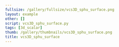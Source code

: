```yaml
---
fullsize: /gallery/fullsize/vcs3D_sphu_surface.png
layout: example
other: []
script: vcs3D_sphu_surface.py
tags: [3d_scalar]
thumb: /gallery/thumbnails/vcs3D_sphu_surface.png
title: vcs3D_sphu_surface
---
```


